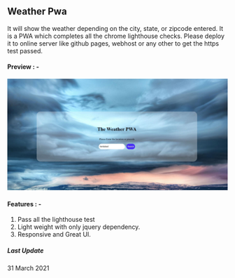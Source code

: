 ## Weather Pwa
It will show the weather depending on the city, state, or zipcode entered. It is a PWA which completes all the chrome lighthouse checks. Please deploy it to online server like github pages, webhost or any other to get the https test passed.

#### Preview : - 
<img src="pwa.JPG" alt="web preview">

#### Features : - 
1. Pass all the lighthouse test
2. Light weight with only jquery dependency.
3. Responsive and Great UI.

##### Last Update
31 March 2021